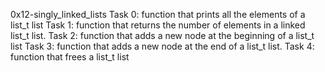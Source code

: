 0x12-singly_linked_lists
	Task 0: function that prints all the elements of a list_t list
	Task 1: function that returns the number of elements in a linked list_t list.
	Task 2: function that adds a new node at the beginning of a list_t list
	Task 3: function that adds a new node at the end of a list_t list.
	Task 4: function that frees a list_t list
